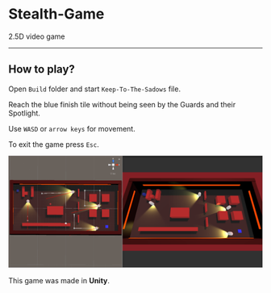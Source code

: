 # Stealth-Game
2.5D video game
 
---
## How to play?

Open `Build` folder and start `Keep-To-The-Sadows` file.

Reach the blue finish tile without being seen by the Guards and their Spotlight.

Use `WASD` or `arrow keys` for movement.

To exit the game press `Esc`. 

![](images/Keep-To-The-Shadows.png)

This game was made in **Unity**.
